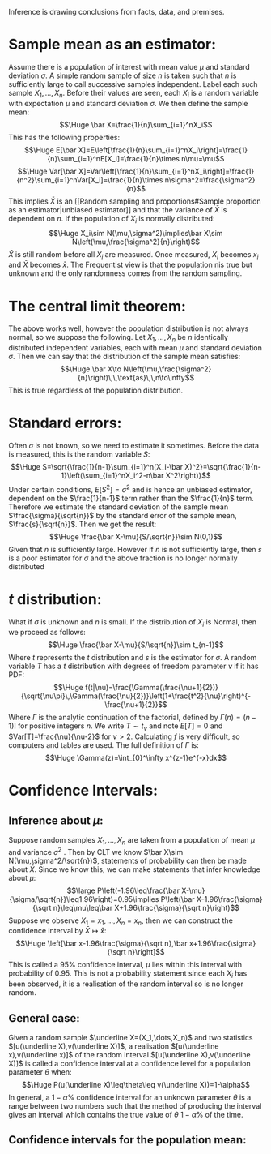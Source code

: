 Inference is drawing conclusions from facts, data, and premises.

# Sample mean as an estimator:

Assume there is a population of interest with mean value $\mu$ and standard deviation $\sigma$. A simple random sample of size $n$ is taken such that $n$ is sufficiently large to call successive samples independent. Label each such sample $X_1,\dots,X_n$. Before their values are seen, each $X_i$ is a random variable with expectation $\mu$ and standard deviation $\sigma$. We then define the sample mean:$$\Huge \bar X=\frac{1}{n}\sum_{i=1}^nX_i$$This has the following properties:$$\Huge E[\bar X]=E\left[\frac{1}{n}\sum_{i=1}^nX_i\right]=\frac{1}{n}\sum_{i=1}^nE[X_i]=\frac{1}{n}\times n\mu=\mu$$$$\Huge Var[\bar X]=Var\left[\frac{1}{n}\sum_{i=1}^nX_i\right]=\frac{1}{n^2}\sum_{i=1}^nVar[X_i]=\frac{1}{n}\times n\sigma^2=\frac{\sigma^2}{n}$$This implies $\bar X$ is an [[Random sampling and proportions#Sample proportion as an estimator|unbiased estimator]] and that the variance of $\bar X$ is dependent on $n$. If the population of $X_i$ is normally distributed: $$\Huge X_i\sim N(\mu,\sigma^2)\implies\bar X\sim N\left(\mu,\frac{\sigma^2}{n}\right)$$$\bar X$ is still random before all $X_i$ are measured. Once measured, $X_i$ becomes $x_i$ and $\bar X$ becomes $\bar x$. The Frequentist view is that the population nis true but unknown and the only randomness comes from the random sampling. 

# The central limit theorem:

The above works well, however the population distribution is not always normal, so we suppose the following. Let $X_1,\dots,X_n$ be $n$ identically distributed independent variables, each with mean $\mu$ and standard deviation $\sigma$. Then we can say that the distribution of the sample mean satisfies:$$\Huge \bar X\to N\left(\mu,\frac{\sigma^2}{n}\right)\,\,\text{as}\,\,n\to\infty$$This is true regardless of the population distribution. 

# Standard errors:

Often $\sigma$ is not known, so we need to estimate it sometimes. Before the data is measured, this is the random variable $S$:$$\Huge S=\sqrt{\frac{1}{n-1}\sum_{i=1}^n(X_i-\bar X)^2}=\sqrt{\frac{1}{n-1}\left(\sum_{i=1}^nX_i^2-n\bar X^2\right)}$$Under certain conditions, $E[S^2]=\sigma^2$ and is hence an unbiased estimator, dependent on the $\frac{1}{n-1}$ term rather than the $\frac{1}{n}$ term. Therefore we estimate the standard deviation of the sample mean $\frac{\sigma}{\sqrt{n}}$ by the standard error of the sample mean, $\frac{s}{\sqrt{n}}$. Then we get the result:$$\Huge \frac{\bar X-\mu}{S/\sqrt{n}}\sim N(0,1)$$Given that $n$ is sufficiently large. However if $n$ is not sufficiently large, then $s$ is a poor estimator for $\sigma$ and the above fraction is no longer normally distributed

# $t$ distribution:

What if $\sigma$ is unknown and $n$ is small. If the distribution of $X_i$ is Normal, then we proceed as follows:$$\Huge \frac{\bar X-\mu}{S/\sqrt{n}}\sim t_{n-1}$$Where $t$ represents the $t$ distribution and $s$ is the estimator for $\sigma$. A random variable $T$ has a $t$ distribution with degrees of freedom parameter $\nu$ if it has PDF:$$\Huge f(t|\nu)=\frac{\Gamma(\frac{\nu+1}{2})}{\sqrt{\nu\pi}\,\Gamma(\frac{\nu}{2})}\left(1+\frac{t^2}{\nu}\right)^{-\frac{\nu+1}{2}}$$Where $\Gamma$ is the analytic continuation of the factorial, defined by $\Gamma(n)=(n-1)!$ for positive integers $n$. We write $T\sim t_\nu$ and note $E[T]=0$ and $Var[T]=\frac{\nu}{\nu-2}$ for $\nu>2$. Calculating $f$ is very difficult, so computers and tables are used. The full definition of $\Gamma$ is:$$\Huge \Gamma(z)=\int_{0}^\infty x^{z-1}e^{-x}dx$$

# Confidence Intervals:

## Inference about $\mu$:
Suppose random samples $X_1,\dots,X_n$ are taken from a population of mean $\mu$ and variance $\sigma^2$ . Then by CLT we know $\bar X\sim N(\mu,\sigma^2/\sqrt{n})$, statements of probability can then be made about $\bar X$. Since we know this, we can make statements that infer knowledge about $\mu$:$$\large P\left(-1.96\leq\frac{\bar X-\mu}{\sigma/\sqrt{n}}\leq1.96\right)=0.95\implies P\left(\bar X-1.96\frac{\sigma}{\sqrt n}\leq\mu\leq\bar X+1.96\frac{\sigma}{\sqrt n}\right)$$
Suppose we observe $X_1=x_1,\dots, X_n=x_n$, then we can construct the confidence interval by $\bar X\mapsto\bar x$:$$\Huge \left[\bar x-1.96\frac{\sigma}{\sqrt n},\bar x+1.96\frac{\sigma}{\sqrt n}\right]$$This is called a $95$% confidence interval, $\mu$ lies within this interval with probability of $0.95$. This is not a probability statement since each $X_i$ has been observed, it is a realisation of the random interval so is no longer random.

## General case:
Given a random sample $\underline X=(X_1,\dots,X_n)$ and two statistics $[u(\underline X),v(\underline X)]$, a realisation $[u(\underline x),v(\underline x)]$ of the random interval $[u(\underline X),v(\underline X)]$ is called a confidence interval at a confidence level for a population parameter $\theta$ when:$$\Huge P(u(\underline X)\leq\theta\leq v(\underline X))=1-\alpha$$In general, a $1-\alpha$% confidence interval for an unknown parameter $\theta$ is a range between two numbers such that the method of producing the interval gives an interval which contains the true value of $\theta$ $1-\alpha$% of the time.

## Confidence intervals for the population mean:

